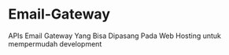# Email-Gateway
APIs Email Gateway Yang Bisa Dipasang Pada Web Hosting untuk mempermudah development
